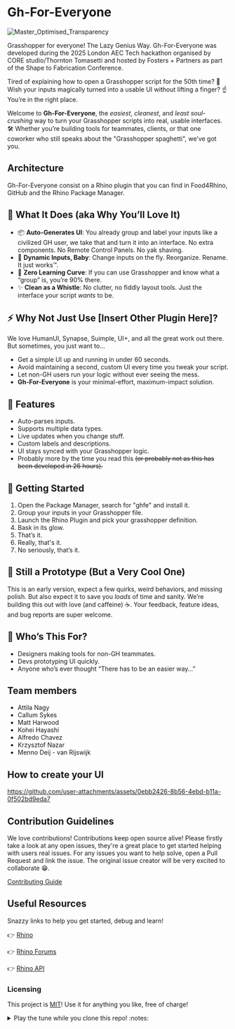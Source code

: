 # Gh-For-Everyone

![Master_Optimised_Transparency](https://github.com/user-attachments/assets/9ec2f7b2-96f9-4a36-bcc2-17b01bc0ffba)

Grasshopper for everyone! The Lazy Genius Way. Gh-For-Everyone was developed during the 2025 London AEC Tech hackathon organised by CORE studio/Thornton Tomasetti and hosted by Fosters + Partners as part of the Shape to Fabrication Conference.

Tired of explaining how to open a Grasshopper script for the 50th time? :cricket:
Wish your inputs magically turned into a usable UI without lifting a finger? :point_up:
You’re in the right place.

Welcome to **Gh-For-Everyone**, the *easiest*, *cleanest*, and *least soul-crushing* way to turn your Grasshopper scripts into real, usable interfaces. :hammer_and_wrench: Whether you’re building tools for teammates, clients, or that one coworker who still speaks about the "Grasshopper spaghetti", we’ve got you.

## Architecture
Gh-For-Everyone consist on a Rhino plugin that you can find in Food4Rhino, GitHub and the Rhino Package Manager.

## :dart: What It Does (aka Why You’ll Love It)
- :package: **Auto-Generates UI**: You already group and label your inputs like a civilized GH user, we take that and turn it into an interface. No extra components. No Remote Control Panels. No yak shaving.
- :arrows_counterclockwise: **Dynamic Inputs, Baby**: Change inputs on the fly. Reorganize. Rename. It just works™.
- :brain: **Zero Learning Curve**: If you can use Grasshopper and know what a “group” is, you’re 90% there.
- :sparkles: **Clean as a Whistle**: No clutter, no fiddly layout tools. Just the interface your script *wants* to be.

## :zap: Why Not Just Use [Insert Other Plugin Here]?
We love HumanUI, Synapse, Suimple, UI+, and all the great work out there. But sometimes, you just want to…

- Get a simple UI up and running in under 60 seconds.
- Avoid maintaining a second, custom UI every time you tweak your script.
- Let non-GH users run your logic without ever seeing the mess.
- **Gh-For-Everyone** is your minimal-effort, maximum-impact solution.

## :wrench: Features
- Auto-parses inputs.
- Supports multiple data types.
- Live updates when you change stuff.
- Custom labels and descriptions.
- UI stays synced with your Grasshopper logic.
- Probably more by the time you read this ~~(or probably not as this has been developed in 26 hours).~~

## :rocket: Getting Started
1. Open the Package Manager, search for "ghfe" and install it.
2. Group your inputs in your Grasshopper file.
3. Launch the Rhino Plugin and pick your grasshopper definition.
4. Bask in its glow.
5. That’s it.
6. Really, that's it.
7. No seriously, that’s it.

## :test_tube: Still a Prototype (But a Very Cool One)
This is an early version, expect a few quirks, weird behaviors, and missing polish. But also expect it to save you *loads* of time and sanity. We’re building this out with love (and caffeine) :coffee:. Your feedback, feature ideas, and bug reports are super welcome.

## :busts_in_silhouette: Who’s This For?
- Designers making tools for non-GH teammates.
- Devs prototyping UI quickly.
- Anyone who’s ever thought “There has to be an easier way…”

## Team members

- Attila Nagy
- Callum Sykes
- Matt Harwood
- Kohei Hayashi
- Alfredo Chavez
- Krzysztof Nazar
- Menno Deij - van Rijswijk

## How to create your UI

https://github.com/user-attachments/assets/0ebb2426-8b56-4ebd-b11a-0f502bd9eda7

## Contribution Guidelines
We love contributions! Contributions keep open source alive! Please firstly take a look at any open issues, they're a great place to get started helping with users real issues.
For any issues you want to help solve, open a Pull Request and link the issue. The original issue creator will be very excited to collaborate :grin:.

[Contributing Guide](https://github.com/clicketyclackety/ghfe/blob/main/CONTRIBUTING.MD)

## Useful Resources
Snazzy links to help you get started, debug and learn!

👉 [Rhino](https://www.rhino3d.com/download/)

👉 [Rhino Forums](https://discourse.mcneel.com/)

👉 [Rhino API](https://developer.rhino3d.com/api/rhinocommon/?version=8.x)

### Licensing
This project is [MIT](https://www.tldrlegal.com/license/mit-license)! Use it for anything you like, free of charge!

<details>

<summary>Play the tune while you clone this repo! :notes: </summary>
  
https://github.com/user-attachments/assets/c58d41b5-7574-4f81-b6a7-14f7a1c68112

</details>
